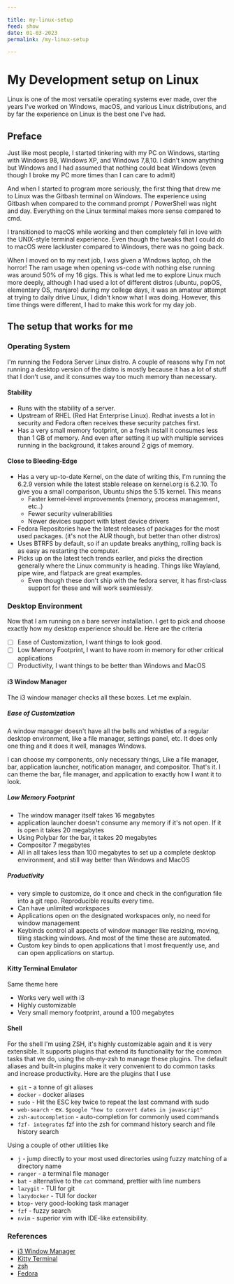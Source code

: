 ```yaml
---

title: my-linux-setup
feed: show
date: 01-03-2023
permalink: /my-linux-setup

---
```

# My Development setup on Linux
Linux is one of the most versatile operating systems ever made, over the years I've worked on Windows, macOS, and various Linux distributions, and by far the experience on Linux is the best one I've had.

## Preface
Just like most people, I started tinkering with my PC on Windows, starting with Windows 98, Windows XP, and Windows 7,8,10. I didn't know anything but Windows and I had assumed that nothing could beat Windows (even though I broke my PC more times than I can care to admit)

And when I started to program more seriously, the first thing that drew me to Linux was the Gitbash terminal on Windows. The experience using Gitbash when compared to the command prompt / PowerShell was night and day. Everything on the Linux terminal makes more sense compared to cmd.

I transitioned to macOS while working and then completely fell in love with the UNIX-style terminal experience. Even though the tweaks that I could do to macOS were lackluster compared to Windows, there was no going back.

When I moved on to my next job, I was given a Windows laptop, oh the horror! The ram usage when opening vs-code with nothing else running was around 50% of my 16 gigs. This is what led me to explore Linux much more deeply, although I had used a lot of different distros (ubuntu, popOS, elementary OS, manjaro) during my college days, it was an amateur attempt at trying to daily drive Linux, I didn't know what I was doing. However, this time things were different, I had to make this work for my day job.

## The setup that works for me
### Operating System
I'm running the Fedora Server Linux distro. A couple of reasons why I'm not running a desktop version of the distro is mostly because it has a lot of stuff that I don't use, and it consumes way too much memory than necessary.
#### Stability
- Runs with the stability of a server.
- Upstream of RHEL (Red Hat Enterprise Linux). Redhat invests a lot in security and Fedora often receives these security patches first.
- Has a very small memory footprint, on a fresh install it consumes less than 1 GB of memory. And even after setting it up with multiple services running in the background, it takes around 2 gigs of memory.
#### Close to Bleeding-Edge
- Has a very up-to-date Kernel, on the date of writing this, I'm running the 6.2.9 version while the latest stable release on kernel.org is 6.2.10. To give you a small comparison, Ubuntu ships the 5.15 kernel. This means
	- Faster kernel-level improvements (memory, process management, etc..)
	- Fewer security vulnerabilities
	- Newer devices support with latest device drivers
- Fedora Repositories have the latest releases of packages for the most used packages. (it's not the AUR though, but better than other distros)
- Uses BTRFS by default, so if an update breaks anything, rolling back is as easy as restarting the computer.
- Picks up on the latest tech trends earlier, and picks the direction generally where the Linux community is heading. Things like Wayland, pipe wire, and flatpack are great examples.
	- Even though these don't ship with the fedora server, it has first-class support for these and will work seamlessly.

### Desktop Environment
Now that I am running on a bare server installation. I get to pick and choose exactly how my desktop experience should be.
Here are the criteria
- [ ] Ease of Customization, I want things to look good.
- [ ] Low Memory Footprint, I want to have room in memory for other critical applications
- [ ] Productivity, I want things to be better than Windows and MacOS

#### i3 Window Manager
The i3 window manager checks all these boxes. Let me explain.

##### Ease of Customization

A window manager doesn't have all the bells and whistles of a regular desktop environment, like a file manager, settings panel, etc. It does only one thing and it does it well, manages Windows.

I can choose my components, only necessary things, Like a file manager, bar, application launcher, notification manager, and compositor. That's it.
I can theme the bar, file manager, and application to exactly how I want it to look.

##### Low Memory Footprint

- The window manager itself takes 16 megabytes
- application launcher doesn't consume any memory if it's not open. If it is open it takes 20 megabytes
- Using Polybar for the bar, it takes 20 megabytes
- Compositor 7 megabytes
- All in all takes less than 100 megabytes to set up a complete desktop environment, and still way better than Windows and MacOS

##### Productivity

- very simple to customize, do it once and check in the configuration file into a git repo. Reproducible results every time.
- Can have unlimited workspaces
- Applications open on the designated workspaces only, no need for window management
- Keybinds control all aspects of window manager like resizing, moving, tiling stacking windows. And most of the time these are automated.
- Custom key binds to open applications that I most frequently use, and can open applications on startup.

#### Kitty Terminal Emulator
Same theme here
- Works very well with i3
- Highly customizable
- Very small memory footprint, around a 100 megabytes
#### Shell
For the shell I'm using ZSH, it's highly customizable again and it is very extensible. It supports plugins that extend its functionality for the common tasks that we do, using the oh-my-zsh to manage these plugins. The default aliases and built-in plugins make it very convenient to do common tasks and increase productivity.
Here are the plugins that I use
- `git` - a tonne of git aliases
- `docker` - docker aliases
- `sudo` - Hit the ESC key twice to repeat the last command with sudo
- `web-search` - ex. `$google "how to convert dates in javascript"`
- `zsh-autocompletion` - auto-completion for commonly used commands
- `fzf- integrates` fzf into the zsh for command history search and file history search

Using a couple of other utilities like 
- `j` - jump directly to your most used directories using fuzzy matching of a directory name
- `ranger` - a terminal file manager
- `bat` - alternative to the `cat` command, prettier with line numbers
- `lazygit` - TUI for git
- `lazydocker` - TUI for docker
- `btop`- very good-looking task manager
- `fzf` - fuzzy search
- `nvim` - superior vim with IDE-like extensibility.

### References
- [i3 Window Manager](https://i3wm.org)
- [Kitty Terminal](https://sw.kovidgoyal.net/kitty/)
- [zsh](https://zsh.sourceforge.io/)
- [Fedora](https://alt.fedoraproject.org/)
